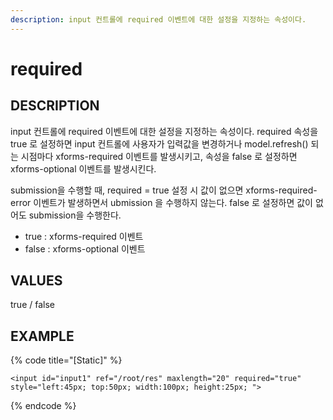 ```yaml
---
description: input 컨트롤에 required 이벤트에 대한 설정을 지정하는 속성이다.    
---
```


#   required                        

## DESCRIPTION

input 컨트롤에 required 이벤트에 대한 설정을 지정하는 속성이다.
required 속성을 true 로 설정하면 input 컨트롤에 사용자가 입력값을 변경하거나 model.refresh() 되는 시점마다
xforms-required 이벤트를 발생시키고, 속성을 false 로 설정하면 xforms-optional 이벤트를 발생시킨다.

submission을 수행할 때, required = true 설정 시 값이 없으면 xforms-required-error 이벤트가 발생하면서 
ubmission 을 수행하지 않는다.
false 로 설정하면 값이 없어도 submission을 수행한다.

* true : xforms-required 이벤트
* false : xforms-optional 이벤트   

## VALUES

true / false

## EXAMPLE

{% code title="\[Static\]" %}
```markup
<input id="input1" ref="/root/res" maxlength="20" required="true" style="left:45px; top:50px; width:100px; height:25px; ">  
```
{% endcode %}

